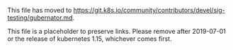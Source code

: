 This file has moved to https://git.k8s.io/community/contributors/devel/sig-testing/gubernator.md.

This file is a placeholder to preserve links.  Please remove after 2019-07-01 or the release of kubernetes 1.15, whichever comes first.
